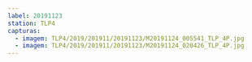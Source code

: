 ```yaml
---
label: 20191123
station: TLP4
capturas:
  - imagem: TLP4/2019/201911/20191123/M20191124_005541_TLP_4P.jpg
  - imagem: TLP4/2019/201911/20191123/M20191124_020426_TLP_4P.jpg
---
```

